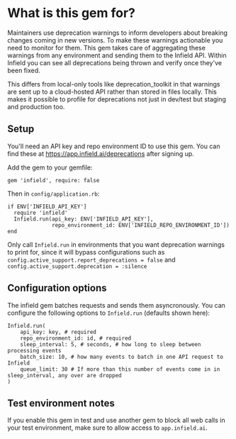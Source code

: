 # What is this gem for?

Maintainers use deprecation warnings to inform developers about breaking changes coming in new versions. To make these warnings actionable you need to monitor for them. This gem takes care of aggregating these warnings from any environment and sending them to the Infield API. Within Infield you can see all deprecations being thrown and verify once they've been fixed.

This differs from local-only tools like deprecation_toolkit in that warnings are sent up to a cloud-hosted API rather than stored in files locally. This makes it possible to profile for deprecations not just in dev/test but staging and production too.

## Setup

You'll need an API key and repo environment ID to use this gem. You can find these at https://app.infield.ai/deprecations after signing up.

Add the gem to your gemfile:

    gem 'infield', require: false

Then in `config/application.rb`:

    if ENV['INFIELD_API_KEY']
      require 'infield'
      Infield.run(api_key: ENV['INFIELD_API_KEY'],
                  repo_environment_id: ENV['INFIELD_REPO_ENVIRONMENT_ID'])
    end

Only call `Infield.run` in environments that you want deprecation warnings to print for, since it will bypass configurations such as `config.active_support.report_deprecations = false`
and `config.active_support.deprecation = :silence`

## Configuration options

The infield gem batches requests and sends them asyncronously. You can configure the following options to `Infield.run` (defaults shown here):

    Infield.run(
        api_key: key, # required
        repo_environment_id: id, # required
        sleep_interval: 5, # seconds, # how long to sleep between processing events
        batch_size: 10, # how many events to batch in one API request to Infield
        queue_limit: 30 # If more than this number of events come in in sleep_interval, any over are dropped
    )

## Test environment notes

If you enable this gem in test and use another gem to block all web
calls in your test environment, make sure to allow access to `app.infield.ai`.
